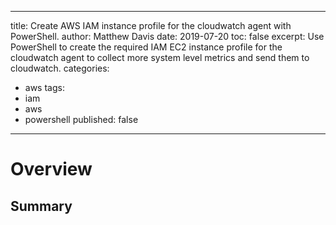 -- -
title: Create AWS IAM instance profile for the cloudwatch agent with PowerShell.
author: Matthew Davis
date: 2019-07-20
toc: false
excerpt: Use PowerShell to create the required IAM EC2 instance profile for the cloudwatch agent to collect more system level metrics and send them to cloudwatch.
categories:
- aws
tags:
- iam
- aws
- powershell
published: false
---

# Overview

## Summary